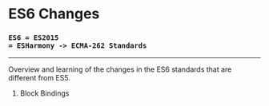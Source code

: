 # ES6 Changes
### <code>ES6 = ES2015 = ESHarmony -> ECMA-262 Standards</code>
---
Overview and learning of the changes in the ES6 standards that are different from ES5.
1. Block Bindings
